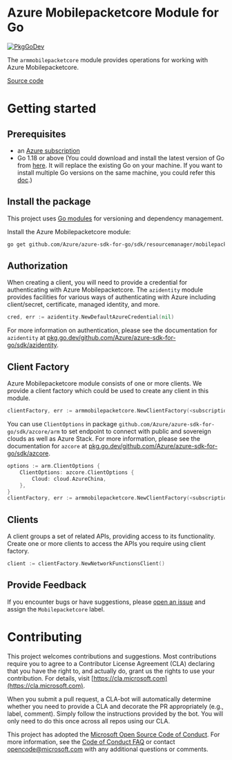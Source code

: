 # Azure Mobilepacketcore Module for Go

[![PkgGoDev](https://pkg.go.dev/badge/github.com/Azure/azure-sdk-for-go/sdk/resourcemanager/mobilepacketcore/armmobilepacketcore)](https://pkg.go.dev/github.com/Azure/azure-sdk-for-go/sdk/resourcemanager/mobilepacketcore/armmobilepacketcore)

The `armmobilepacketcore` module provides operations for working with Azure Mobilepacketcore.

[Source code](https://github.com/Azure/azure-sdk-for-go/tree/main/sdk/resourcemanager/mobilepacketcore/armmobilepacketcore)

# Getting started

## Prerequisites

- an [Azure subscription](https://azure.microsoft.com/free/)
- Go 1.18 or above (You could download and install the latest version of Go from [here](https://go.dev/doc/install). It will replace the existing Go on your machine. If you want to install multiple Go versions on the same machine, you could refer this [doc](https://go.dev/doc/manage-install).)

## Install the package

This project uses [Go modules](https://github.com/golang/go/wiki/Modules) for versioning and dependency management.

Install the Azure Mobilepacketcore module:

```sh
go get github.com/Azure/azure-sdk-for-go/sdk/resourcemanager/mobilepacketcore/armmobilepacketcore
```

## Authorization

When creating a client, you will need to provide a credential for authenticating with Azure Mobilepacketcore.  The `azidentity` module provides facilities for various ways of authenticating with Azure including client/secret, certificate, managed identity, and more.

```go
cred, err := azidentity.NewDefaultAzureCredential(nil)
```

For more information on authentication, please see the documentation for `azidentity` at [pkg.go.dev/github.com/Azure/azure-sdk-for-go/sdk/azidentity](https://pkg.go.dev/github.com/Azure/azure-sdk-for-go/sdk/azidentity).

## Client Factory

Azure Mobilepacketcore module consists of one or more clients. We provide a client factory which could be used to create any client in this module.

```go
clientFactory, err := armmobilepacketcore.NewClientFactory(<subscription ID>, cred, nil)
```

You can use `ClientOptions` in package `github.com/Azure/azure-sdk-for-go/sdk/azcore/arm` to set endpoint to connect with public and sovereign clouds as well as Azure Stack. For more information, please see the documentation for `azcore` at [pkg.go.dev/github.com/Azure/azure-sdk-for-go/sdk/azcore](https://pkg.go.dev/github.com/Azure/azure-sdk-for-go/sdk/azcore).

```go
options := arm.ClientOptions {
    ClientOptions: azcore.ClientOptions {
        Cloud: cloud.AzureChina,
    },
}
clientFactory, err := armmobilepacketcore.NewClientFactory(<subscription ID>, cred, &options)
```

## Clients

A client groups a set of related APIs, providing access to its functionality.  Create one or more clients to access the APIs you require using client factory.

```go
client := clientFactory.NewNetworkFunctionsClient()
```

## Provide Feedback

If you encounter bugs or have suggestions, please
[open an issue](https://github.com/Azure/azure-sdk-for-go/issues) and assign the `Mobilepacketcore` label.

# Contributing

This project welcomes contributions and suggestions. Most contributions require
you to agree to a Contributor License Agreement (CLA) declaring that you have
the right to, and actually do, grant us the rights to use your contribution.
For details, visit [https://cla.microsoft.com](https://cla.microsoft.com).

When you submit a pull request, a CLA-bot will automatically determine whether
you need to provide a CLA and decorate the PR appropriately (e.g., label,
comment). Simply follow the instructions provided by the bot. You will only
need to do this once across all repos using our CLA.

This project has adopted the
[Microsoft Open Source Code of Conduct](https://opensource.microsoft.com/codeofconduct/).
For more information, see the
[Code of Conduct FAQ](https://opensource.microsoft.com/codeofconduct/faq/)
or contact [opencode@microsoft.com](mailto:opencode@microsoft.com) with any
additional questions or comments.